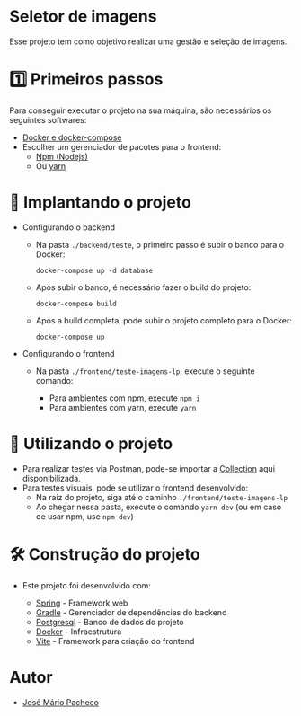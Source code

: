 # Seletor de imagens

  Esse projeto tem como objetivo realizar uma gestão e seleção de imagens.

# 1️⃣ Primeiros passos

  Para conseguir executar o projeto na sua máquina, são necessários os seguintes softwares:

  * [Docker e docker-compose](https://docs.docker.com/get-docker/)
  * Escolher um gerenciador de pacotes para o frontend:
    * [Npm (Nodejs)](https://nodejs.org/en/download)
    * Ou [yarn](https://yarnpkg.com/getting-started/install)

# 📁 Implantando o projeto

  * Configurando o backend
  
    * Na pasta `./backend/teste`, o primeiro passo é subir o banco para o Docker:
  
      `docker-compose up -d database`
    
    * Após subir o banco, é necessário fazer o build do projeto:
  
      `docker-compose build`
  
    * Após a build completa, pode subir o projeto completo para o Docker:
  
      `docker-compose up`

  * Configurando o frontend

    * Na pasta `./frontend/teste-imagens-lp`, execute o seguinte comando:
    
        * Para ambientes com npm, execute `npm i`
        * Para ambientes com yarn, execute `yarn`

# 🏁 Utilizando o projeto

  * Para realizar testes via Postman, pode-se importar a [Collection](https://github.com/mario-pac/TesteImagens/tree/main/backend/Teste/src/main/resources/collection) aqui disponibilizada.
  * Para testes visuais, pode se utilizar o frontend desenvolvido:
      * Na raiz do projeto,  siga até o caminho `./frontend/teste-imagens-lp`
      * Ao chegar nessa pasta, execute o comando `yarn dev` (ou em caso de usar npm, use `npm dev`)
   
# 🛠️ Construção do projeto

  * Este projeto foi desenvolvido com:

    * [Spring](https://spring.io/) - Framework web
    * [Gradle](https://gradle.org/) - Gerenciador de dependências do backend
    * [Postgresql](https://www.postgresql.org/) - Banco de dados do projeto
    * [Docker](https://www.docker.com/) - Infraestrutura
    * [Vite](https://vitejs.dev/) - Framework para criação do frontend


# Autor

  * [José Mário Pacheco](https://github.com/mario-pac)

